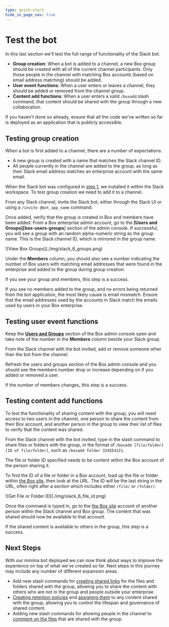 ```yaml
---
type: quick-start
hide_in_page_nav: true
---
```


# Test the bot

In this last section we'll test the full range of functionality of the Slack
bot.

* **Group creation**: When a bot is added to a channel, a new Box group should
 be created with all of the current channel participants. Only those
 people in the channel with matching Box accounts (based on email address
 matching) should be added.
* **User event functions**: When a user enters or leaves a channel, they should
 be added or removed from the channel group.
* **Content add functions**: When a user enters a valid `/boxadd` slash command,
 that content should be shared with the group through a new collaboration.

<Message type='notice'>
  If you haven't done so already, ensure that all the code we've written so far
  is deployed as an application that is publicly accessible.
</Message>

## Testing group creation

When a bot is first added to a channel, there are a number of expectations.

* A new group is created with a name that matches the Slack channel ID.
* All people currently in the channel are added to the group, as long as their
 Slack email address matches an enterprise account with the same email.

When the Slack bot was configured in [step 1][step1], we installed it within
the Slack workspace. To test group creation we need to add it to a channel.

From any Slack channel, invite the Slack bot, either through the Slack UI or
using a `/invite @bot_app_name` command.

Once added, verify that the group is created in Box and members have been
added. From a Box enterprise admin account, go to the
**[Users and Groups][box-users-groups**] section of the admin console. If
successful, you will see a group with an random alpha-numeric string as the
group name. This is the Slack channel ID, which is mirrored in the group name.

<ImageFrame noborder center shadow>
  ![View Box Groups](./img/slack_6_groups.png)
</ImageFrame>

Under the **Members** column, you should also see a number indicating the
number of Box users with matching email addresses that were found in the
enterprise and added to the group during group creation.

If you see your group and members, this step is a success.

<Message type='notice'>
  If you see no members added to the group, and no errors being returned from
  the bot application, the most likely cause is email mismatch. Ensure that the
  email addresses used by the accounts in Slack match the emails used by users
  in your Box enterprise.
</Message>

## Testing user event functions

Keep the **[Users and Groups][box-users-groups]** section of the Box admin
console open and take note of the number in the **Members** column beside your
Slack group.

From the Slack channel with the bot invited, add or remove someone other than
the bot from the channel.

Refresh the users and groups section of the Box admin console and you should
see the members number drop or increase depending on if you added or removed a
user.

If the number of members changes, this step is a success.

## Testing content add functions

To test the functionality of sharing content with the group, you will need
access to two users in the channel, one person to share the content from their
Box account, and another person in the group to view their list of files to
verify that the content was shared.

From the Slack channel with the bot invited, type in the slash command to share
files or folders with the group, in the format of
`/boxadd [file/folder] [ID of file/folder]`, such as
`/boxadd folder 324554221`.

<Message type='notice'>
  The file or folder ID specified needs to be content within the Box account of
  the person sharing it.
</Message>

To find the ID of a file or folder in a Box account, load up the file or folder
within [the Box site][box], then look at the URL. The ID will be the
last string in the URL, often right after a section which includes either
`/file/` or `/folder/`.

<ImageFrame noborder center shadow>
  ![Get File or Folder ID](./img/slack_6_file_id.png)
</ImageFrame>

Once the command is typed in, go to the [the Box site][box] account
of another person within the Slack channel and Box group. The content that was
shared should now be available to that account.

If the shared content is available to others in the group, this step is a
success.

## Next Steps

With our minima bot deployed we can now think about ways to improve the
experience on top of what we've created so far. Next steps in this
journey may include any number of different expansion areas.

* Add new slash commands for [creating shared links][next-steps-shared-link]
 for the files and folders shared with the group, allowing you to share the
 content with others who are not in the group and people outside your
 enterprise.
* [Creating retention policies][next-steps-retention-policy] and
 [assigning them][next-steps-policy-assign] to any content shared with the
 group, allowing you to control the lifespan and governance of shared content.
* Adding new slash commands for allowing people in the channel to
 [comment on the files][next-steps-comment] that are shared with the group.

[step1]: g://collaborations/connect-slack-to-group-collabs/configure-slack
[box-users-groups]: https://app.box.com/master/groups
[next-steps-shared-link]: g://shared-links/create
[next-steps-retention-policy]: r://post-retention-policies
[next-steps-policy-assign]: r://post-retention-policy-assignments
[next-steps-comment]: r://post-comments
<!-- i18n-enable localize-links -->
[box]: https://box.com
<!-- i18n-disable localize-links -->